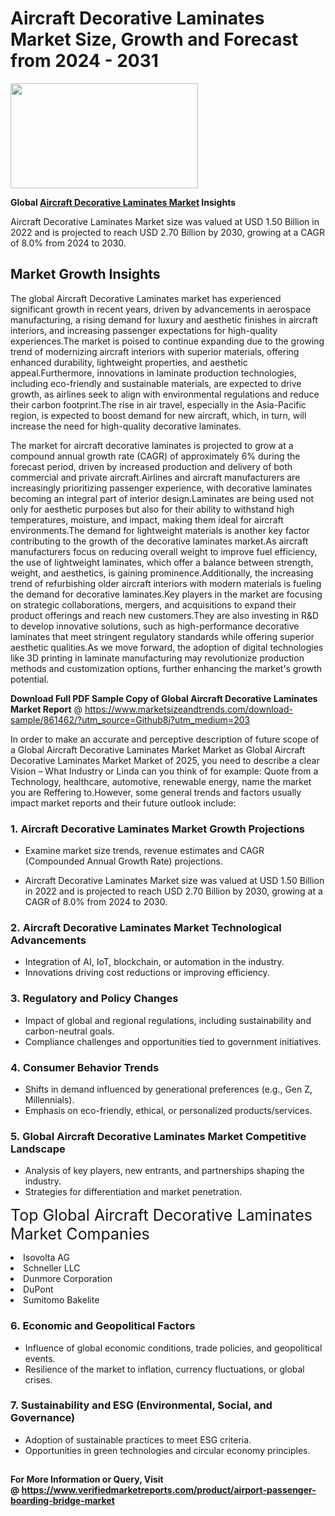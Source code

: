 <H1>Aircraft Decorative Laminates Market Size, Growth and Forecast from 2024 - 2031</H1><img class="aligncenter size-medium wp-image-584254" src="https://thirdeyenews.in/wp-content/uploads/2024/09/Global-Market-Research-300x168.jpeg" alt="" width="300" height="168" /><p><strong>Global&nbsp;<a href="https://www.marketsizeandtrends.com/download-sample/861462/?utm_source=Github8j?utm_medium=203">Aircraft Decorative Laminates Market</a> Insights</strong></p><p>Aircraft Decorative Laminates Market size was valued at USD 1.50 Billion in 2022 and is projected to reach USD 2.70 Billion by 2030, growing at a CAGR of 8.0% from 2024 to 2030.</p><p><h2>Market Growth Insights</h2> <p>The global Aircraft Decorative Laminates market has experienced significant growth in recent years, driven by advancements in aerospace manufacturing, a rising demand for luxury and aesthetic finishes in aircraft interiors, and increasing passenger expectations for high-quality experiences.The market is poised to continue expanding due to the growing trend of modernizing aircraft interiors with superior materials, offering enhanced durability, lightweight properties, and aesthetic appeal.Furthermore, innovations in laminate production technologies, including eco-friendly and sustainable materials, are expected to drive growth, as airlines seek to align with environmental regulations and reduce their carbon footprint.The rise in air travel, especially in the Asia-Pacific region, is expected to boost demand for new aircraft, which, in turn, will increase the need for high-quality decorative laminates.</p> <p>The market for aircraft decorative laminates is projected to grow at a compound annual growth rate (CAGR) of approximately 6% during the forecast period, driven by increased production and delivery of both commercial and private aircraft.Airlines and aircraft manufacturers are increasingly prioritizing passenger experience, with decorative laminates becoming an integral part of interior design.Laminates are being used not only for aesthetic purposes but also for their ability to withstand high temperatures, moisture, and impact, making them ideal for aircraft environments.The demand for lightweight materials is another key factor contributing to the growth of the decorative laminates market.As aircraft manufacturers focus on reducing overall weight to improve fuel efficiency, the use of lightweight laminates, which offer a balance between strength, weight, and aesthetics, is gaining prominence.Additionally, the increasing trend of refurbishing older aircraft interiors with modern materials is fueling the demand for decorative laminates.Key players in the market are focusing on strategic collaborations, mergers, and acquisitions to expand their product offerings and reach new customers.They are also investing in R&D to develop innovative solutions, such as high-performance decorative laminates that meet stringent regulatory standards while offering superior aesthetic qualities.As we move forward, the adoption of digital technologies like 3D printing in laminate manufacturing may revolutionize production methods and customization options, further enhancing the market's growth potential.</p><p><span class=""><strong>Download Full PDF Sample Copy of Global Aircraft Decorative Laminates Market Report</strong> @ <a href="https://www.marketsizeandtrends.com/download-sample/861462/?utm_source=Github8j?utm_medium=203" target="_blank">https://www.marketsizeandtrends.com/download-sample/861462/?utm_source=Github8j?utm_medium=203</a></span></p><p>In order to make an accurate and perceptive description of future scope of a Global&nbsp;Aircraft Decorative Laminates Market Market as Global&nbsp;Aircraft Decorative Laminates Market Market of 2025, you need to describe a clear Vision &ndash; What Industry or Linda can you think of for example: Quote from a Technology, healthcare, automotive, renewable energy, name the market you are Reffering to.However, some general trends and factors usually impact market reports and their future outlook include:</p><h3>1.&nbsp;<strong>Aircraft Decorative Laminates Market Growth Projections</strong></h3><ul><li>Examine market size trends, revenue estimates and CAGR (Compounded Annual Growth Rate) projections.</li><li><p>Aircraft Decorative Laminates Market size was valued at USD 1.50 Billion in 2022 and is projected to reach USD 2.70 Billion by 2030, growing at a CAGR of 8.0% from 2024 to 2030.</p></li></ul><h3>2.&nbsp;<strong>Aircraft Decorative Laminates Market Technological Advancements</strong></h3><ul><li>Integration of AI, IoT, blockchain, or automation in the industry.</li><li>Innovations driving cost reductions or improving efficiency.</li></ul><h3>3.&nbsp;<strong>Regulatory and Policy Changes</strong></h3><ul><li>Impact of global and regional regulations, including sustainability and carbon-neutral goals.</li><li>Compliance challenges and opportunities tied to government initiatives.</li></ul><h3>4.&nbsp;<strong>Consumer Behavior Trends</strong></h3><ul><li>Shifts in demand influenced by generational preferences (e.g., Gen Z, Millennials).</li><li>Emphasis on eco-friendly, ethical, or personalized products/services.</li></ul><h3>5.&nbsp;<strong>Global Aircraft Decorative Laminates Market Competitive Landscape</strong></h3><ul><li>Analysis of key players, new entrants, and partnerships shaping the industry.</li><li>Strategies for differentiation and market penetration.</li></ul><p data-pm-slice="1 1 []"><span style="color: inherit; font-family: inherit; font-size: 25px;">Top Global Aircraft Decorative Laminates Market Companies</span></p><div class="" data-test-id=""><p><li>Isovolta AG</li><li> Schneller LLC</li><li> Dunmore Corporation</li><li> DuPont</li><li> Sumitomo Bakelite</li></p></div><h3>6.&nbsp;<strong>Economic and Geopolitical Factors</strong></h3><ul><li>Influence of global economic conditions, trade policies, and geopolitical events.</li><li>Resilience of the market to inflation, currency fluctuations, or global crises.</li></ul><h3>7.&nbsp;<strong>Sustainability and ESG (Environmental, Social, and Governance)</strong></h3><ul><li>Adoption of sustainable practices to meet ESG criteria.</li><li>Opportunities in green technologies and circular economy principles.</li></ul><h2><strong style="font-size: 14px;">For More Information or Query, Visit @&nbsp;</strong><a style="background-color: #ffffff; font-size: 14px;" href="https://www.marketsizeandtrends.com/report/aircraft-decorative-laminates-market/" target="_blank">https://www.verifiedmarketreports.com/product/airport-passenger-boarding-bridge-market</a></h2>